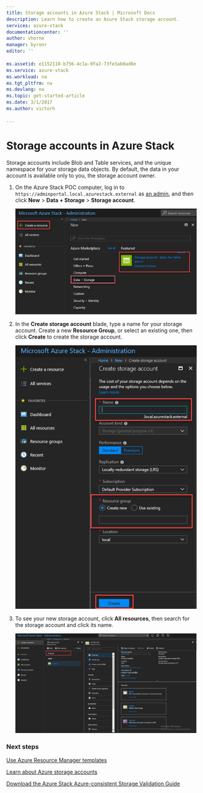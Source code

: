 ```yaml
---
title: Storage accounts in Azure Stack | Microsoft Docs
description: Learn how to create an Azure Stack storage account.
services: azure-stack
documentationcenter: ''
author: vhorne
manager: byronr
editor: ''

ms.assetid: e1152110-b756-4c1a-9fa2-73fe3ab0ad8e
ms.service: azure-stack
ms.workload: na
ms.tgt_pltfrm: na
ms.devlang: na
ms.topic: get-started-article
ms.date: 3/1/2017
ms.author: victorh

---
```

# Storage accounts in Azure Stack
Storage accounts include Blob and Table services, and the unique namespace for your storage data objects. By default, the data in your account is available only to you, the storage account owner.

1. On the Azure Stack POC computer, log in to `https://adminportal.local.azurestack.external` as [an admin](azure-stack-connect-azure-stack.md), and then click **New** > **Data + Storage** > **Storage account**.

   ![](media/azure-stack-provision-storage-account/image01.png)
2. In the **Create storage account** blade, type a name for your storage account. Create a new **Resource Group**, or select an existing one, then click **Create** to create the storage account.

   ![](media/azure-stack-provision-storage-account/image02.png)
3. To see your new storage account, click **All resources**, then search for the storage account and click its name.

    ![](media/azure-stack-provision-storage-account/image03.png)

### Next steps
[Use Azure Resource Manager templates](user/azure-stack-arm-templates.md)

[Learn about Azure storage accounts](../storage/common/storage-create-storage-account.md)

[Download the Azure Stack Azure-consistent Storage Validation Guide](https://aka.ms/azurestacktp1doc)
